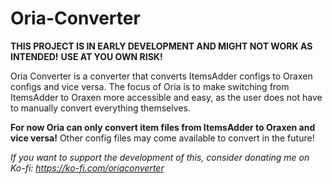# Oria-Converter
**THIS PROJECT IS IN EARLY DEVELOPMENT AND MIGHT NOT WORK AS INTENDED!**
**USE AT YOU OWN RISK!**

Oria Converter is a converter that converts ItemsAdder configs to Oraxen configs and vice versa. 
The focus of Oria is to make switching from ItemsAdder to Oraxen more accessible and easy, as the user does not have to manually convert everything themselves.

**For now Oria can only convert item files from ItemsAdder to Oraxen and vice versa!**
Other config files may come available to convert in the future!

*If you want to support the development of this, consider donating me on Ko-fi: https://ko-fi.com/oriaconverter*
